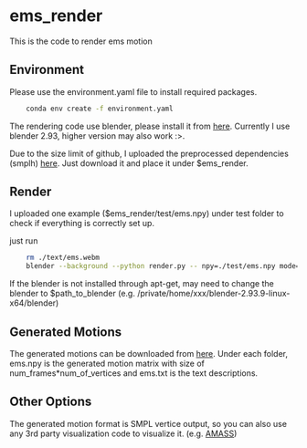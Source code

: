 # ems_render
This is the code to render ems motion

## Environment
Please use the environment.yaml file to install required packages.
```bash
    conda env create -f environment.yaml
```
The rendering code use blender, please install it from [here](https://www.blender.org/download/releases/2-93/). Currently I use blender 2.93, higher version may also work :>.

Due to the size limit of github, I uploaded the preprocessed dependencies (smplh) [here](). Just download it and place it under $ems_render.

## Render
I uploaded one example ($ems_render/test/ems.npy) under test folder to check if everything is correctly set up.

just run
```bash
    rm ./text/ems.webm
    blender --background --python render.py -- npy=./test/ems.npy mode=video
```
If the blender is not installed through apt-get, may need to change the blender to $path_to_blender (e.g. /private/home/xxx/blender-2.93.9-linux-x64/blender)

## Generated Motions
The generated motions can be downloaded from [here](). Under each folder, ems.npy is the generated motion matrix with size of num_frames*num_of_vertices and ems.txt is the text descriptions.

## Other Options
The generated motion format is SMPL vertice output, so you can also use any 3rd party visualization code to visualize it. (e.g. [AMASS](https://github.com/nghorbani/amass/blob/master/notebooks/01-AMASS_Visualization.ipynb))